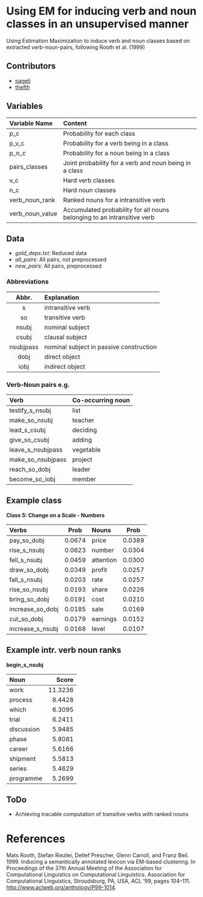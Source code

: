 # Using EM for inducing verb  and noun classes in an unsupervised manner

Using Estimation Maximization to induce verb and noun classes based on extracted verb-noun-pairs, following Rooth et al. (1999)

## Contributors

- [pagelj](https://github.com/pagelj)
- [thefth](https://github.com/thefth)

## Variables

| Variable Name | Content |
|:-----|:-----|
|p\_c| Probability for each class|
|p\_v\_c| Probability for a verb being in a class|
|p\_n\_c| Probability for a noun being in a class|
|pairs\_classes| Joint probability for a verb and noun being in a class|
|v\_c| Hard verb classes|
|n\_c| Hard noun classes|
|verb\_noun\_rank| Ranked nouns for a intransitive verb|
|verb\_noun\_value| Accumulated probability for all nouns belonging to an intransitive verb|

## Data

- *gold_deps.txt*: Reduced data
- *all_pairs*: All pairs, not preprocessed
- *new_pairs*: All pairs, preprocessed

### Abbreviations

| Abbr. | Explanation |
|:-----:|:-----|
| s | intransitive verb |
| so | transitive verb |
| nsubj | nominal subject |
| csubj | clausal subject |
| nsubjpass | nominal subject in passive construction |
| dobj | direct object |
| iobj | indirect object |

### Verb-Noun pairs e.g.

| Verb | Co-occurring noun |
|:-----|:-----|
| testify\_s\_nsubj| list|
|make\_so\_nsubj| teacher|
|lead\_s\_csubj| deciding|
|give\_so\_csubj| adding|
|leave\_s\_nsubjpass| vegetable|
|make\_so\_nsubjpass| project|
|reach\_so\_dobj| leader|
|become\_so\_iobj| member|

## Example class

**Class 5: Change on a Scale - Numbers**

| Verbs | Prob | Nouns | Prob |
|:-----|:-----:|:-----|:-----:|
| pay\_so\_dobj |  0.0674 | price | 0.0389 |
| rise\_s\_nsubj | 0.0623 | number | 0.0304 |
| fell\_s\_nsubj | 0.0459 | attention | 0.0300 |
| draw\_so\_dobj | 0.0349 | profit | 0.0257 |
| fall\_s\_nsubj | 0.0203 | rate | 0.0257 |
| rise\_so\_nsubj | 0.0193 | share | 0.0226 |
| bring\_so\_dobj | 0.0191 | cost | 0.0210 |
| increase\_so\_dobj | 0.0185 | sale |  0.0169 |
| cut\_so\_dobj | 0.0179 | earnings | 0.0152 |
| increase\_s\_nsubj | 0.0168 | level |  0.0107 |

## Example intr. verb noun ranks

**begin\_s\_nsubj**

| Noun |  Score |
|:-----|-----:|
| work | 11.3236 |
| process | 8.4428 |
| which | 6.3095 |
| trial | 6.2411 |
| discussion | 5.9485 |
| phase | 5.8081 |
| career | 5.6166 |
| shipment | 5.5813 |
| series | 5.4629 |
| programme | 5.2699 |

## ToDo

- Achieving tracable computation of transitive verbs with ranked nouns

# References

Mats Rooth, Stefan Riezler, Detlef Prescher, Glenn
  Carroll, and Franz Beil. 1999. Inducing a semantically
  annotated lexicon via EM-based clustering. In
  Proceedings of the 37th Annual Meeting of the Association
  for Computational Linguistics on Computational
  Linguistics. Association for Computational
  Linguistics, Stroudsburg, PA, USA, ACL ’99, pages
  104–111. http://www.aclweb.org/anthology/P99-1014.
